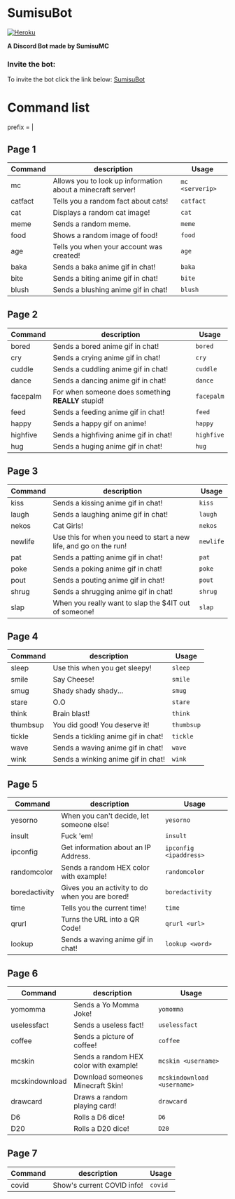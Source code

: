 # SumisuBot

[![Heroku](https://byob.yarr.is/beanboi7/yomomma-apiv2/heroku/)](https://sumisuapi.herokuapp.com/sumisu/)

**A Discord Bot made by SumisuMC**
<br />


### Invite the bot:
To invite the bot click the link below:
[SumisuBot](https://sumisuapi.herokuapp.com/jokes) <br>

# Command list
prefix = |

## Page 1
|	Command	| description	| Usage
|---------------|--------------------|--------------|
| mc <serverip>	|	Allows you to look up information about a minecraft server!	|	`mc <serverip> `	|
| catfact	|	Tells you a random fact about cats!	|	`catfact`	|
| cat	|	Displays a random cat image!	|	`cat`	|
| meme	|	Sends a random meme.	|	`meme`	|
| food	|	Shows a random image of food!	|	`food`	|
| age	|	Tells you when your account was created!	|	`age`	|
| baka	|	Sends a baka anime gif in chat!	|	`baka`	|
| bite	|	Sends a biting anime gif in chat!	|	`bite`	|
| blush	|	Sends a blushing anime gif in chat!	|	`blush`	|

## Page 2
|	Command	| description	| Usage
|---------------|--------------------|--------------|
| bored	|	Sends a bored anime gif in chat!	|	`bored`	|
| cry	|	Sends a crying anime gif in chat!	|	`cry`	|
| cuddle	|	Sends a cuddling anime gif in chat!	|	`cuddle`	|
| dance	|	Sends a dancing anime gif in chat!	|	`dance`	|
| facepalm	|	For when someone does something **REALLY** stupid!	|	`facepalm`	|
| feed	|	Sends a feeding anime gif in chat!	|	`feed`	|
| happy	|	Sends a happy gif on anime!	|	`happy`	|
| highfive	|	Sends a highfiving anime gif in chat!	|	`highfive`	|
| hug	|	Sends a huging anime gif in chat!	|	`hug`	|


## Page 3
|	Command	| description	| Usage
|---------------|--------------------|--------------|
| kiss	|	Sends a kissing anime gif in chat!	|	`kiss`	|
| laugh	|	Sends a laughing anime gif in chat!	|	`laugh`	|
| nekos	|	Cat Girls!	|	`nekos`	|
| newlife	|	Use this for when you need to start a new life, and go on the run!	|	`newlife`	|
| pat	|	Sends a patting anime gif in chat!	|	`pat`	|
| poke	|	Sends a poking anime gif in chat!	|	`poke`	|
| pout	|	Sends a pouting anime gif in chat!	|	`pout`	|
| shrug	|	Sends a shrugging anime gif in chat!	|	`shrug`	|
| slap	|	When you really want to slap the $4IT out of someone!	|	`slap`	|


## Page 4
|	Command	| description	| Usage
|---------------|--------------------|--------------|
| sleep	|	Use this when you get sleepy!	|	`sleep`	|
| smile	|	Say Cheese!	|	`smile`	|
| smug	|	Shady shady shady...	|	`smug`	|
| stare	|	O.O	|	`stare`	|
| think	|	Brain blast!	|	`think`	|
| thumbsup	|	You did good! You deserve it!	|	`thumbsup`	|
| tickle	|	Sends a tickling anime gif in chat!	|	`tickle`	|
| wave	|	Sends a waving anime gif in chat!	|	`wave`	|
| wink	|	Sends a winking anime gif in chat!	|	`wink`	|


## Page 5
|	Command	| description	| Usage
|---------------|--------------------|--------------|
| yesorno	|	When you can't decide, let someone else!	|	`yesorno`	|
| insult	|	Fuck 'em!	|	`insult`	|
| ipconfig <ipaddress>	|	Get information about an IP Address.	|	`ipconfig <ipaddress>`	|
| randomcolor	|	Sends a random HEX color with example!	|	`randomcolor`	|
| boredactivity	|	Gives you an activity to do when you are bored!	|	`boredactivity`	|
| time	|	Tells you the current time!	|	`time`	|
| qrurl <url>	|	Turns the URL into a QR Code!	|	`qrurl <url>`	|
| lookup <word>	|	Sends a waving anime gif in chat!	|	`lookup <word>`	|


## Page 6
|	Command	| description	| Usage
|---------------|--------------------|--------------|
| yomomma	|	Sends a Yo Momma Joke!	|	`yomomma`	|
| uselessfact	|	Sends a useless fact!	|	`uselessfact`	|
| coffee	|	Sends a picture of coffee!	|	`coffee`	|
| mcskin <username>	|	Sends a random HEX color with example!	|	`mcskin <username>`	|
| mcskindownload <username>	|	Download someones Minecraft Skin!	|	`mcskindownload <username>`	|
| drawcard	|	Draws a random playing card!	|	`drawcard`	|
| D6	|	Rolls a D6 dice!	|	`D6`	|
| D20	|	Rolls a D20 dice!	|	`D20`	|


## Page 7
|	Command	| description	| Usage
|---------------|--------------------|--------------|
| covid	|	Show's current COVID info!	|	`covid`	|
